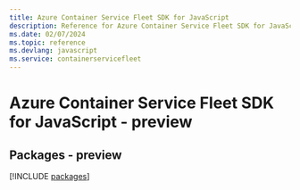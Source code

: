 ```yaml
---
title: Azure Container Service Fleet SDK for JavaScript
description: Reference for Azure Container Service Fleet SDK for JavaScript
ms.date: 02/07/2024
ms.topic: reference
ms.devlang: javascript
ms.service: containerservicefleet
---
```

# Azure Container Service Fleet SDK for JavaScript - preview
## Packages - preview
[!INCLUDE [packages](container-service-fleet-index.md)]